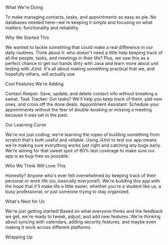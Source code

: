 What We're Doing

To make managing contacts, tasks, and appointments as easy as pie. No databases needed here—we're keeping it simple and focusing on what matters: functionality and reliability.

Why We Started This

We wanted to tackle something that could make a real difference in our daily routines. Think about it: who doesn't need a little help keeping track of all the people, tasks, and meetings in their life? Plus, we saw this as a perfect chance to get our hands dirty with Java and learn more about unit testing with JUnit. It's all about making something practical that we, and hopefully others, will actually use.

Cool Features We're Adding

Contact Keeper: Save, update, and delete contact info without breaking a sweat.
Task Tracker: Got tasks? We'll help you keep track of them, add new ones, and cross off the done deals.
Appointment Assistant: Schedule your appointments without the fear of double-booking or missing a meeting because it was set in the past.

Our Learning Curve

We're not just coding; we're learning the ropes of building something from scratch that's both useful and reliable. Using JUnit to test our app means we're making sure everything works just right and catching any bugs early. We're aiming for that sweet spot of 80% test coverage to make sure our app is as bug-free as possible.

Who We Think Will Love This

Honestly? Anyone who's ever felt overwhelmed by keeping track of their personal or work life (so, basically everyone!). We're building this app with the hope that it'll make life a little easier, whether you're a student like us, a busy professional, or just someone trying to stay organized.

What's Next for Us

We're just getting started! Based on what everyone thinks and the feedback we get, we're ready to tweak, adjust, and add new features. We're thinking about syncing with calendars, adding security features, and maybe even making it work across different platforms.

Wrapping Up
